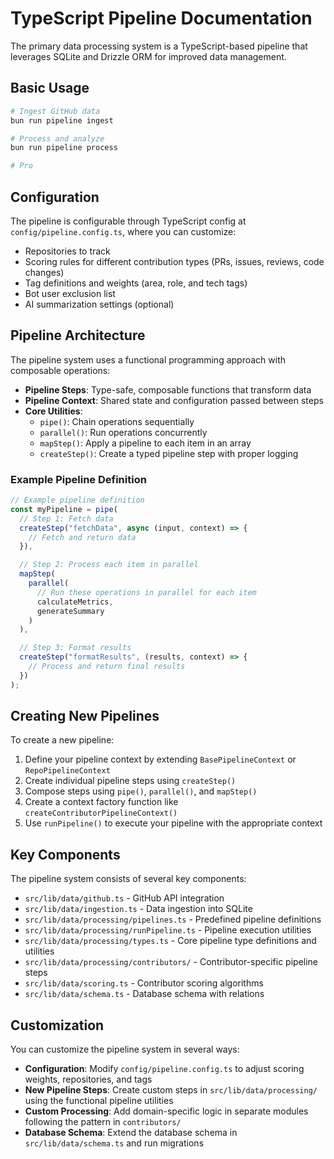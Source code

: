 # TypeScript Pipeline Documentation

The primary data processing system is a TypeScript-based pipeline that leverages SQLite and Drizzle ORM for improved data management.

## Basic Usage

```bash
# Ingest GitHub data
bun run pipeline ingest

# Process and analyze
bun run pipeline process

# Pro
```

## Configuration

The pipeline is configurable through TypeScript config at `config/pipeline.config.ts`, where you can customize:

- Repositories to track
- Scoring rules for different contribution types (PRs, issues, reviews, code changes)
- Tag definitions and weights (area, role, and tech tags)
- Bot user exclusion list
- AI summarization settings (optional)

## Pipeline Architecture

The pipeline system uses a functional programming approach with composable operations:

- **Pipeline Steps**: Type-safe, composable functions that transform data
- **Pipeline Context**: Shared state and configuration passed between steps
- **Core Utilities**:
  - `pipe()`: Chain operations sequentially
  - `parallel()`: Run operations concurrently
  - `mapStep()`: Apply a pipeline to each item in an array
  - `createStep()`: Create a typed pipeline step with proper logging

### Example Pipeline Definition

```typescript
// Example pipeline definition
const myPipeline = pipe(
  // Step 1: Fetch data
  createStep("fetchData", async (input, context) => {
    // Fetch and return data
  }),

  // Step 2: Process each item in parallel
  mapStep(
    parallel(
      // Run these operations in parallel for each item
      calculateMetrics,
      generateSummary
    )
  ),

  // Step 3: Format results
  createStep("formatResults", (results, context) => {
    // Process and return final results
  })
);
```

## Creating New Pipelines

To create a new pipeline:

1. Define your pipeline context by extending `BasePipelineContext` or `RepoPipelineContext`
2. Create individual pipeline steps using `createStep()`
3. Compose steps using `pipe()`, `parallel()`, and `mapStep()`
4. Create a context factory function like `createContributorPipelineContext()`
5. Use `runPipeline()` to execute your pipeline with the appropriate context

## Key Components

The pipeline system consists of several key components:

- `src/lib/data/github.ts` - GitHub API integration
- `src/lib/data/ingestion.ts` - Data ingestion into SQLite
- `src/lib/data/processing/pipelines.ts` - Predefined pipeline definitions
- `src/lib/data/processing/runPipeline.ts` - Pipeline execution utilities
- `src/lib/data/processing/types.ts` - Core pipeline type definitions and utilities
- `src/lib/data/processing/contributors/` - Contributor-specific pipeline steps
- `src/lib/data/scoring.ts` - Contributor scoring algorithms
- `src/lib/data/schema.ts` - Database schema with relations

## Customization

You can customize the pipeline system in several ways:

- **Configuration**: Modify `config/pipeline.config.ts` to adjust scoring weights, repositories, and tags
- **New Pipeline Steps**: Create custom steps in `src/lib/data/processing/` using the functional pipeline utilities
- **Custom Processing**: Add domain-specific logic in separate modules following the pattern in `contributors/`
- **Database Schema**: Extend the database schema in `src/lib/data/schema.ts` and run migrations
